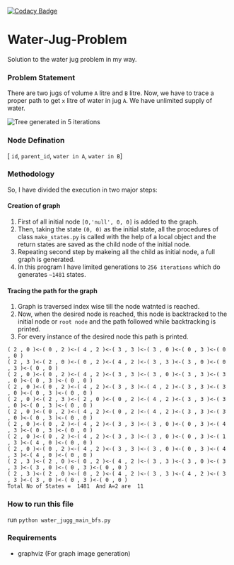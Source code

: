 [![Codacy Badge](https://api.codacy.com/project/badge/Grade/0ff9237cf49f4b9192f8e6ec312d9872)](https://www.codacy.com/manual/proman24/Water-Jug-Problem?utm_source=github.com&amp;utm_medium=referral&amp;utm_content=proman24/Water-Jug-Problem&amp;utm_campaign=Badge_Grade)

# Water-Jug-Problem

Solution to the water jug problem in my way.

### Problem Statement

There are two jugs of volume ```A``` litre and ```B``` litre. Now, we have to trace a proper path to get ```x``` litre of water in jug ```A```. We have unlimited supply of water.

![Tree generated in 5 iterations](/images/tree.PNG)

### Node Defination

[ ```id```, ```parent_id```, ```water in A```, ```water in B```]

### Methodology

So, I have divided the execution in two major steps:
#### Creation of graph
1. First of all initial node  ```[0,'null', 0, 0]``` is added to the graph.
2. Then, taking the state ```(0, 0)``` as the initial state, all the procedures of class ```make_states.py``` is called with the help of a local object and the return states are saved as the child node of the initial node.
3. Repeating second step by makeing all the child as initial node, a full graph is generated.
4. In this program I have limited generations to ```256 iterations``` which do generates ```~1481``` states.
#### Tracing the path for the graph
1. Graph is traversed index wise till the node watnted is reached.
2. Now, when the desired node is reached, this node is backtracked to the initial node or ```root node``` and the path followed while backtracking is printed.
3. For every instance of the desired node this path is printed.

```
( 2 , 0 )<-( 0 , 2 )<-( 4 , 2 )<-( 3 , 3 )<-( 3 , 0 )<-( 0 , 3 )<-( 0 , 0 )
( 2 , 3 )<-( 2 , 0 )<-( 0 , 2 )<-( 4 , 2 )<-( 3 , 3 )<-( 3 , 0 )<-( 0 , 3 )<-( 0 , 0 )
( 2 , 0 )<-( 0 , 2 )<-( 4 , 2 )<-( 3 , 3 )<-( 3 , 0 )<-( 3 , 3 )<-( 3 , 0 )<-( 0 , 3 )<-( 0 , 0 )
( 2 , 0 )<-( 0 , 2 )<-( 4 , 2 )<-( 3 , 3 )<-( 4 , 2 )<-( 3 , 3 )<-( 3 , 0 )<-( 0 , 3 )<-( 0 , 0 )
( 2 , 0 )<-( 2 , 3 )<-( 2 , 0 )<-( 0 , 2 )<-( 4 , 2 )<-( 3 , 3 )<-( 3 , 0 )<-( 0 , 3 )<-( 0 , 0 )
( 2 , 0 )<-( 0 , 2 )<-( 4 , 2 )<-( 0 , 2 )<-( 4 , 2 )<-( 3 , 3 )<-( 3 , 0 )<-( 0 , 3 )<-( 0 , 0 )
( 2 , 0 )<-( 0 , 2 )<-( 4 , 2 )<-( 3 , 3 )<-( 3 , 0 )<-( 0 , 3 )<-( 4 , 3 )<-( 0 , 3 )<-( 0 , 0 )
( 2 , 0 )<-( 0 , 2 )<-( 4 , 2 )<-( 3 , 3 )<-( 3 , 0 )<-( 0 , 3 )<-( 1 , 3 )<-( 4 , 0 )<-( 0 , 0 )
( 2 , 0 )<-( 0 , 2 )<-( 4 , 2 )<-( 3 , 3 )<-( 3 , 0 )<-( 0 , 3 )<-( 4 , 3 )<-( 4 , 0 )<-( 0 , 0 )
( 2 , 3 )<-( 2 , 0 )<-( 0 , 2 )<-( 4 , 2 )<-( 3 , 3 )<-( 3 , 0 )<-( 3 , 3 )<-( 3 , 0 )<-( 0 , 3 )<-( 0 , 0 )
( 2 , 3 )<-( 2 , 0 )<-( 0 , 2 )<-( 4 , 2 )<-( 3 , 3 )<-( 4 , 2 )<-( 3 , 3 )<-( 3 , 0 )<-( 0 , 3 )<-( 0 , 0 )
Total No of States =  1481  And A=2 are  11
```

### How to run this file

run ```python water_jugg_main_bfs.py```

### Requirements

- graphviz (For graph image generation)

